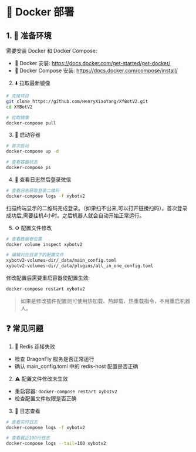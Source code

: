 # 🐳 Docker 部署

## 1. 🔧 准备环境

需要安装 Docker 和 Docker Compose:

- 🐋 Docker 安装: https://docs.docker.com/get-started/get-docker/
- 🔄 Docker Compose 安装: https://docs.docker.com/compose/install/

2. ⬇️ 拉取最新镜像

```bash
# 克隆项目
git clone https://github.com/HenryXiaoYang/XYBotV2.git
cd XYBotV2

# 拉取镜像
docker-compose pull
```

3. 🚀 启动容器

```bash
# 首次启动
docker-compose up -d

# 查看容器状态
docker-compose ps
```

4. 📱 查看日志然后登录微信

```bash
# 查看日志获取登录二维码
docker-compose logs -f xybotv2
```

扫描终端显示的二维码完成登录。（如果扫不出来,可以打开链接扫码）。首次登录成功后,需要挂机4小时。之后机器人就会自动开始正常运行。

5. ⚙️ 配置文件修改

```bash
# 查看数据卷位置
docker volume inspect xybotv2

# 编辑对应目录下的配置文件
xybotv2-volumes-dir/_data/main_config.toml
xybotv2-volumes-dir/_data/plugins/all_in_one_config.toml
```

修改配置后需要重启容器使配置生效:

```bash
docker-compose restart xybotv2
```

> 如果是修改插件配置则可使用热加载、热卸载、热重载指令，不用重启机器人。

## ❓ 常见问题

1. 🔌 Redis 连接失败

- 检查 DragonFly 服务是否正常运行
- 确认 main_config.toml 中的 redis-host 配置是否正确

2. ⚠️ 配置文件修改未生效

- 重启容器: `docker-compose restart xybotv2`
- 检查配置文件权限是否正确

3. 📝 日志查看

```bash
# 查看实时日志
docker-compose logs -f xybotv2

# 查看最近100行日志
docker-compose logs --tail=100 xybotv2
```
